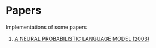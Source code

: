 # Papers
Implementations of some papers

1. [A NEURAL PROBABILISTIC LANGUAGE MODEL (2003)](http://www.jmlr.org/papers/volume3/bengio03a/bengio03a.pdf)
